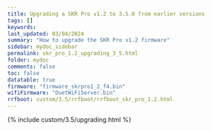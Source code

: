 ```yaml
---
title: Upgrading a SKR Pro v1.2 to 3.5.0 from earlier versions
tags: []
keywords: 
last_updated: 03/04/2024
summary: "How to upgrade the SKR Pro v1.2 firmware"
sidebar: mydoc_sidebar
permalink: skr_pro_1.2_upgrading_3_5.html
folder: mydoc
comments: false
toc: false
datatable: true
firmware: "firmware_skrpro1_2_f4.bin"
wifiFirmware: "DuetWiFiServer.bin"
rrfboot: custom/3.5/rrfboot/rrfboot_skr_pro_1.2.html
---
```


{% include custom/3.5/upgrading.html %}
